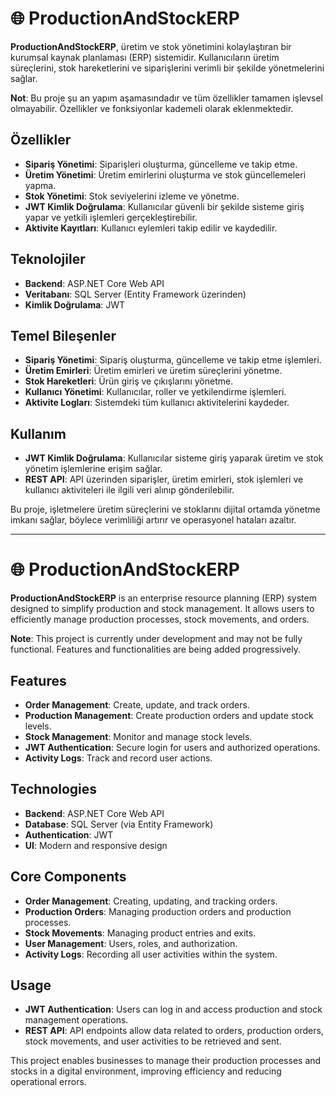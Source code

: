 # 🌐 ProductionAndStockERP

**ProductionAndStockERP**, üretim ve stok yönetimini kolaylaştıran bir kurumsal kaynak planlaması (ERP) sistemidir. Kullanıcıların üretim süreçlerini, stok hareketlerini ve siparişlerini verimli bir şekilde yönetmelerini sağlar.

**Not**: Bu proje şu an yapım aşamasındadır ve tüm özellikler tamamen işlevsel olmayabilir. Özellikler ve fonksiyonlar kademeli olarak eklenmektedir.

## Özellikler
- **Sipariş Yönetimi**: Siparişleri oluşturma, güncelleme ve takip etme.
- **Üretim Yönetimi**: Üretim emirlerini oluşturma ve stok güncellemeleri yapma.
- **Stok Yönetimi**: Stok seviyelerini izleme ve yönetme.
- **JWT Kimlik Doğrulama**: Kullanıcılar güvenli bir şekilde sisteme giriş yapar ve yetkili işlemleri gerçekleştirebilir.
- **Aktivite Kayıtları**: Kullanıcı eylemleri takip edilir ve kaydedilir.

## Teknolojiler
- **Backend**: ASP.NET Core Web API
- **Veritabanı**: SQL Server (Entity Framework üzerinden)
- **Kimlik Doğrulama**: JWT

## Temel Bileşenler
- **Sipariş Yönetimi**: Sipariş oluşturma, güncelleme ve takip etme işlemleri.
- **Üretim Emirleri**: Üretim emirleri ve üretim süreçlerini yönetme.
- **Stok Hareketleri**: Ürün giriş ve çıkışlarını yönetme.
- **Kullanıcı Yönetimi**: Kullanıcılar, roller ve yetkilendirme işlemleri.
- **Aktivite Logları**: Sistemdeki tüm kullanıcı aktivitelerini kaydeder.

## Kullanım
- **JWT Kimlik Doğrulama**: Kullanıcılar sisteme giriş yaparak üretim ve stok yönetim işlemlerine erişim sağlar.
- **REST API**: API üzerinden siparişler, üretim emirleri, stok işlemleri ve kullanıcı aktiviteleri ile ilgili veri alınıp gönderilebilir.

Bu proje, işletmelere üretim süreçlerini ve stoklarını dijital ortamda yönetme imkanı sağlar, böylece verimliliği artırır ve operasyonel hataları azaltır.

---

# 🌐 ProductionAndStockERP

**ProductionAndStockERP** is an enterprise resource planning (ERP) system designed to simplify production and stock management. It allows users to efficiently manage production processes, stock movements, and orders.

**Note**: This project is currently under development and may not be fully functional. Features and functionalities are being added progressively.

## Features
- **Order Management**: Create, update, and track orders.
- **Production Management**: Create production orders and update stock levels.
- **Stock Management**: Monitor and manage stock levels.
- **JWT Authentication**: Secure login for users and authorized operations.
- **Activity Logs**: Track and record user actions.

## Technologies
- **Backend**: ASP.NET Core Web API
- **Database**: SQL Server (via Entity Framework)
- **Authentication**: JWT
- **UI**: Modern and responsive design

## Core Components
- **Order Management**: Creating, updating, and tracking orders.
- **Production Orders**: Managing production orders and production processes.
- **Stock Movements**: Managing product entries and exits.
- **User Management**: Users, roles, and authorization.
- **Activity Logs**: Recording all user activities within the system.

## Usage
- **JWT Authentication**: Users can log in and access production and stock management operations.
- **REST API**: API endpoints allow data related to orders, production orders, stock movements, and user activities to be retrieved and sent.

This project enables businesses to manage their production processes and stocks in a digital environment, improving efficiency and reducing operational errors.
